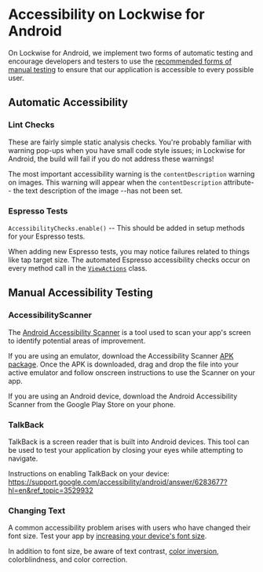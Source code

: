 # Accessibility on Lockwise for Android

On Lockwise for Android, we implement two forms of automatic testing and
encourage developers and testers to use the [recommended forms of manual testing](/test-plan.md#accessibility)
to ensure that our application is accessible to every possible user.

## Automatic Accessibility

### Lint Checks

These are fairly simple static analysis checks. You're probably familiar with warning pop-ups when you have small code style issues; in Lockwise for Android, the build will fail if you do not address these warnings!

The most important accessibility warning is the `contentDescription` warning on images. This warning will appear when the `contentDescription` attribute-- the text description of the image --has not been set.

### Espresso Tests

`AccessibilityChecks.enable()` -- This should be added in setup methods for your Espresso tests.

When adding new Espresso tests, you may notice failures related to things like
tap target size. The automated Espresso accessibility checks occur on every
method call in the [`ViewActions`](https://developer.android.com/reference/androidx.test/espresso/action/ViewActions) class.

## Manual Accessibility Testing

### AccessibilityScanner

The [Android Accessibility Scanner](https://support.google.com/accessibility/android/answer/6376570?hl=en) is a tool used to scan your app's screen to identify potential areas of improvement.

If you are using an emulator, download the Accessibility Scanner [APK package](https://apkpure.com/accessibility-scanner/com.google.android.apps.accessibility.auditor). Once the APK is downloaded, drag and drop the file into your active emulator and follow onscreen instructions to use the Scanner on your app.

If you are using an Android device, download the Android Accessibility Scanner from the Google Play Store on your phone.

### TalkBack

TalkBack is a screen reader that is built into Android devices. This tool can be used to test your application by closing your eyes while attempting to navigate.

Instructions on enabling TalkBack on your device: <https://support.google.com/accessibility/android/answer/6283677?hl=en&ref_topic=3529932>

### Changing Text

A common accessibility problem arises with users who have changed their font size. Test your app by [increasing your device's font size](https://support.google.com/accessibility/android/answer/6006972?hl=en&ref_topic=9079043).

In addition to font size, be aware of text contrast, [color inversion](https://support.google.com/accessibility/android/answer/6151800?hl=en&ref_topic=9079043), colorblindness, and color correction.
